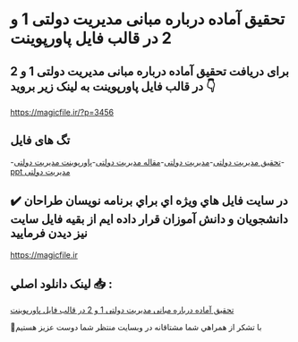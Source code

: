 # تحقیق آماده درباره مبانی مدیریت دولتی 1 و 2 در قالب فایل پاورپوینت

## برای دریافت تحقیق آماده درباره مبانی مدیریت دولتی 1 و 2 در قالب فایل پاورپوینت به لینک زیر بروید 👇

https://magicfile.ir/?p=3456

## تگ های فایل

-[تحقیق مدیریت دولتی](https://magicfile.ir/product/%d8%aa%d8%ad%d9%82%db%8c%d9%82-%d9%85%d8%a8%d8%a7%d9%86%db%8c-%d9%85%d8%af%db%8c%d8%b1%db%8c%d8%aa-%d8%af%d9%88%d9%84%d8%aa%db%8c-1-2-%d9%be%d8%a7%d9%88%d8%b1%d9%be%d9%88%db%8c%d9%86%d8%aa/)-[مدیریت دولتی](https://magicfile.ir/product/%d8%aa%d8%ad%d9%82%db%8c%d9%82-%d9%85%d8%a8%d8%a7%d9%86%db%8c-%d9%85%d8%af%db%8c%d8%b1%db%8c%d8%aa-%d8%af%d9%88%d9%84%d8%aa%db%8c-1-2-%d9%be%d8%a7%d9%88%d8%b1%d9%be%d9%88%db%8c%d9%86%d8%aa/)-[مقاله مدیریت دولتی](https://magicfile.ir/product/%d8%aa%d8%ad%d9%82%db%8c%d9%82-%d9%85%d8%a8%d8%a7%d9%86%db%8c-%d9%85%d8%af%db%8c%d8%b1%db%8c%d8%aa-%d8%af%d9%88%d9%84%d8%aa%db%8c-1-2-%d9%be%d8%a7%d9%88%d8%b1%d9%be%d9%88%db%8c%d9%86%d8%aa/)-[پاورپوینت مدیریت دولتی](https://magicfile.ir/product/%d8%aa%d8%ad%d9%82%db%8c%d9%82-%d9%85%d8%a8%d8%a7%d9%86%db%8c-%d9%85%d8%af%db%8c%d8%b1%db%8c%d8%aa-%d8%af%d9%88%d9%84%d8%aa%db%8c-1-2-%d9%be%d8%a7%d9%88%d8%b1%d9%be%d9%88%db%8c%d9%86%d8%aa/)-[ppt مدیریت دولتی](https://magicfile.ir/product/%d8%aa%d8%ad%d9%82%db%8c%d9%82-%d9%85%d8%a8%d8%a7%d9%86%db%8c-%d9%85%d8%af%db%8c%d8%b1%db%8c%d8%aa-%d8%af%d9%88%d9%84%d8%aa%db%8c-1-2-%d9%be%d8%a7%d9%88%d8%b1%d9%be%d9%88%db%8c%d9%86%d8%aa/)

## ✔️ در سايت فايل هاي ويژه اي براي برنامه نويسان طراحان دانشجويان و دانش آموزان قرار داده ايم از بقيه فايل سايت نيز ديدن فرماييد

https://magicfile.ir


## لينک دانلود اصلي 📥 :

[تحقیق آماده درباره مبانی مدیریت دولتی 1 و 2 در قالب فایل پاورپوینت](https://magicfile.ir/product/%d8%aa%d8%ad%d9%82%db%8c%d9%82-%d9%85%d8%a8%d8%a7%d9%86%db%8c-%d9%85%d8%af%db%8c%d8%b1%db%8c%d8%aa-%d8%af%d9%88%d9%84%d8%aa%db%8c-1-2-%d9%be%d8%a7%d9%88%d8%b1%d9%be%d9%88%db%8c%d9%86%d8%aa/) 


🙏با تشکر از همراهي شما مشتاقانه در وبسایت منتظر شما دوست عزیز هستیم

